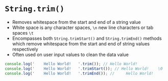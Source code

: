 # `String.trim()`

- Removes whitespace from the start and end of a string value
- White space is any character spaces, `\n` new line characters or tab spaces `\t`
- Encompasses both `String.trimStart()` and `String.trimEnd()` methods which remove whitespace from the start and end of string values respectively
- Often used on user input values to clean the data value
  
```JavaScript
console.log('    Hello World!   '.trim()); // Hello World!
console.log('    Hello World!   '.trimStart()); // Hello World!    \0
console.log('    Hello World!   '.trimEnd()); //     Hello World!
```


